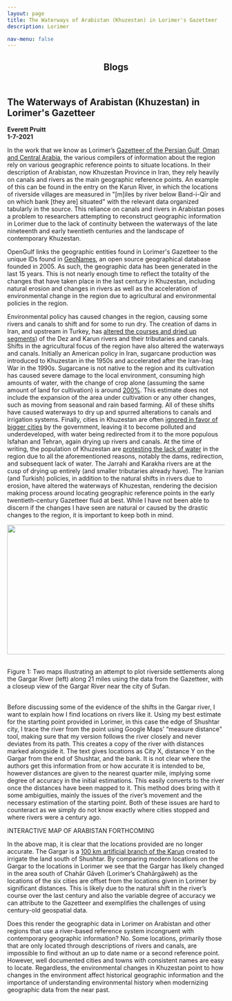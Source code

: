 ```yaml
---
layout: page
title: The Waterways of Arabistan (Khuzestan) in Lorimer's Gazetteer
description: Lorimer

nav-menu: false
---
```


<head>
<style>
img, figure {
  display: block;
  margin-left: auto;
  margin-right: auto;
  text-align: center;  
}
</style>
</head>
<section id="one">
	<div class="inner">
		<header class="major">
			<h1>Blogs</h1>
		</header>
<h2 id="content">The Waterways of Arabistan (Khuzestan) in Lorimer's Gazetteer</h2>
    <b>Everett Pruitt</b>
    <br>
    <b>1-7-2021</b>

<br>
<p>
In the work that we know as Lorimer’s <a href="https://archive.org/details/in.ernet.dli.2015.206963" class="link">Gazetteer of the Persian Gulf, Oman and Central Arabia</a>, the various compilers of information about the region rely on various geographic reference points to situate locations. In their description of Arabistan, now Khuzestan Province in Iran, they rely heavily on canals and rivers as the main geographic reference points. An example of this can be found in the entry on the Karun River, in which the locations of riverside villages are measured in "[m]iles by river below Band-i-Qīr and on which bank [they are] situated" with the relevant data organized tabularly in the source. This reliance on canals and rivers in Arabistan poses a problem to researchers attempting to reconstruct geographic information in Lorimer due to the lack of continuity between the waterways of the late nineteenth and early twentieth centuries and the landscape of contemporary Khuzestan.
</p>
<p>
OpenGulf links the geographic entities found in Lorimer's Gazetteer to the unique IDs found in <a href="http://geonames.org" class="link">GeoNames</a>, an open source geographical database founded in 2005. As such, the geographic data has been generated in the last 15 years. This is not nearly enough time to reflect the totality of the changes that have taken place in the last century in Khuzestan, including natural erosion and changes in rivers as well as the acceleration of environmental change in the region due to agricultural and environmental policies in the region.
</p>
<p>
Environmental policy has caused changes in the region, causing some rivers and canals to shift and for some to run dry. The creation of dams in Iran, and upstream in Turkey, has <a href="https://www.theguardian.com/world/iran-blog/2015/apr/16/iran-khuzestan-environment-wetlands-dust-pollution/" class="link">altered the courses and dried up segments</a>) of the Dez and Karun rivers and their tributaries and canals. Shifts in the agricultural focus of the region have also altered the waterways and canals. Initially an American policy in Iran, sugarcane production was introduced to Khuzestan in the 1950s and accelerated after the Iran-Iraq War in the 1990s. Sugarcane is not native to the region and its cultivation has caused severe damage to the local environment, consuming high amounts of water, with the change of crop alone (assuming the same amount of land for cultivation) is around <a href="https://www.fao.org/3/s2022e/s2022e02.htm" class="link">200%</a>. This estimate does not include the expansion of the area under cultivation or any other changes, such as moving from seasonal and rain based farming. All of these shifts have caused waterways to dry up and spurred alterations to canals and irrigation systems. Finally, cities in Khuzestan are often <a href="https://www.atlanticcouncil.org/blogs/iransource/the-rise-and-fall-of-iran-s-khuzestan-a-calamity-of-international-significance/" class="link">ignored in favor of bigger cities</a> by the government, leaving it to become polluted and underdeveloped, with water being redirected from it to the more populous Isfahan and Tehran, again drying up rivers and canals. At the time of writing, the population of Khuzestan are <a href="https://www.independentarabia.com/node/244196/%D8%A2%D8%B1%D8%A7%D8%A1/%D8%A7%D9%84%D8%A3%D8%B3%D8%A8%D8%A7%D8%A8-%D8%A7%D9%84%D8%B1%D8%A6%D9%8A%D8%B3%D9%8A%D8%A9-%D9%88%D8%B1%D8%A7%D8%A1-%D8%A7%D8%AD%D8%AA%D8%AC%D8%A7%D8%AC%D8%A7%D8%AA-%D8%A7%D9%84%D8%A3%D9%87%D9%88%D8%A7%D8%B2-%D8%AA%D9%87%D9%85%D9%8A%D8%B4-%D9%88%D8%B9%D9%86%D8%B5%D8%B1%D9%8A%D8%A9-%D9%88%D8%B7%D9%85%D8%B3-%D8%A7%D9%84%D9%87%D9%88%D9%8A%D8%A9/" class="link">protesting the lack of water</a> in the region due to all the aforementioned reasons, notably the dams, redirection, and subsequent lack of water. The Jarrahi and Karakha rivers are at the cusp of drying up entirely (and smaller tributaries already have). The Iranian (and Turkish) policies, in addition to the natural shifts in rivers due to erosion, have altered the waterways of Khuzestan, rendering the decision making process around locating geographic reference points in the early twentieth-century Gazetteer fluid at best. While I have not been able to discern if the changes I have seen are natural or caused by the drastic changes to the region, it is important to keep both in mind.</p>
<p>
<img src="../assets/images/rivers1.jpg" style="width:600px;height:300px;"></p>
<br>
Figure 1: Two maps illustrating an attempt to plot riverside settlements along the Gargar River (left) along 21 miles using the data from the Gazetteer, with a closeup view of the Gargar River near the city of Sufan.<br>
<br>
<p>
Before discussing some of the evidence of the shifts in the Gargar river, I want to explain how I find locations on rivers like it. Using my best estimate for the starting point provided in Lorimer, in this case the edge of Shushtar city, I trace the river from the point using Google Maps’ “measure distance” tool, making sure that my version follows the river closely and never deviates from its path. This creates a copy of the river with distances marked alongside it. The text gives locations as City X, distance Y on the Gargar from the end of Shushtar, and the bank. It is not clear where the authors get this information from or how accurate it is intended to be, however distances are given to the nearest quarter mile, implying some degree of accuracy in the initial estimations. This easily converts to the river once the distances have been mapped to it. This method does bring with it some ambiguities, mainly the issues of the river’s movement and the necessary estimation of the starting point. Both of these issues are hard to counteract as we simply do not know exactly where cities stopped and where rivers were a century ago.
</p>
<p>
INTERACTIVE MAP OF ARABISTAN FORTHCOMING
</p>
In the above map, it is clear that the locations provided are no longer accurate. The Gargar is a <a href="https://whc.unesco.org/uploads/nominations/1315.pdf" class="link">100 km artificial branch of the Karun</a> created to irrigate the land south of Shushtar. By comparing modern locations on the Gargar to the locations in Lorimer we see that the Gargar has likely changed in the area south of Chahār Gāveh (Lorimer’s Chahārgāweh) as the locations of the six cities are offset from the locations given in Lorimer by significant distances. This is likely due to the natural shift in the river’s course over the last century and also the variable degree of accuracy we can attribute to the Gazetteer and exemplifies the challenges of using century-old geospatial data.
<br>
<p>
Does this render the geographic data in Lorimer on Arabistan and other regions that use a river-based reference system incongruent with contemporary geographic information? No. Some locations, primarily those that are only located through descriptions of rivers and canals, are impossible to find without an up to date name or a second reference point. However, well documented cities and towns with consistent names are easy to locate. Regardless, the environmental changes in Khuzestan point to how changes in the environment affect historical geographic information and the importance of understanding environmental history when modernizing geographic data from the near past.
</p>
